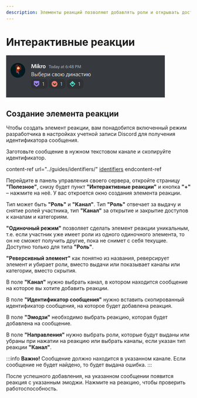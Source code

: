 ```yaml
---
description: Элементы реакций позволяют добавлять роли и открывать доступы к категориям, текстовым и голосовым каналам при нажатии на реакцию под сообщением
---
```


# Интерактивные реакции

![Демонстрация](../../static/.gitbook/assets/Discord_TO0BtFSL7V.gif)

## Создание элемента реакции <a href="#create-reaction-element" id="create-reaction-element"></a>

Чтобы создать элемент реакции, вам понадобится включенный режим разработчика в настройках учетной записи Discord для получения идентификатора сообщения.

Заготовьте сообщение в нужном текстовом канале и скопируйте идентификатор.

content-ref url="../guides/identifiers/"
[identifiers](../guides/identifiers/)
endcontent-ref

Перейдите в панель управления своего сервера, откройте страницу **"Полезное"**, снизу будет пункт **"Интерактивные реакции"** и кнопка **"+"** – нажмите на неё. У вас откроется окно создания элемента реакции.

Тип может быть **"Роль"** и **"Канал"**. Тип **"Роль"** отвечает за выдачу и снятие ролей участника, тип **"Канал"** за открытие и закрытие доступов к каналам и категориям.

**"Одиночный режим"** позволяет сделать элемент реакции уникальным, т.е. если участник уже имеет роли из одного одиночного элемента, то он не сможет получить другие, пока не снимет с себя текущие. Доступно только для типа **"Роль"**.

**"Реверсивный элемент"** как понятно из названия, реверсирует элемент и убирает роли, вместо выдачи или показывает каналы или категории, вместо скрытия.

В поле **"Канал"** нужно выбрать канал, в котором находится сообщение на которое вы хотите добавить реакции.

В поле **"Идентификатор сообщения"** нужно вставить скопированный идентификатор сообщения, на которое будет добавлена реакция.

В поле **"Эмодзи"** необходимо выбрать реакцию, которая будет добавлена на сообщение.

В поле **"Направления"** нужно выбрать роли, которые будут выданы или убраны при нажатии на реакцию или выбрать каналы, если указан тип реакции **"Канал"**.

:::info
**Важно!** Сообщение должно находится в указанном канале. Если сообщение не будет найдено, то будет выдана ошибка.
:::

После успешного добавления, на указанном сообщении появится реакция с указанным эмоджи. Нажмите на реакцию, чтобы проверить работоспособность.
